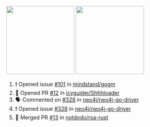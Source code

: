 <a href="https://github.com/notdodo"><img src="https://github-readme-stats.vercel.app/api?username=notdodo&count_private=true&theme=dark" height="180" /></a> <a href="https://github.com/notdodo"><img src="https://github-readme-stats.vercel.app/api/top-langs/?username=notdodo&langs_count=8&theme=dark&hide=tex,java,html,css&layout=compact" height="180" /></a>

<!--START_SECTION:activity-->
1. ❗️ Opened issue [#101](https://github.com/mindstand/gogm/issues/101) in [mindstand/gogm](https://github.com/mindstand/gogm)
2. 💪 Opened PR [#12](https://github.com/icyguider/Shhhloader/pull/12) in [icyguider/Shhhloader](https://github.com/icyguider/Shhhloader)
3. 🗣 Commented on [#328](https://github.com/neo4j/neo4j-go-driver/issues/328) in [neo4j/neo4j-go-driver](https://github.com/neo4j/neo4j-go-driver)
4. ❗️ Opened issue [#328](https://github.com/neo4j/neo4j-go-driver/issues/328) in [neo4j/neo4j-go-driver](https://github.com/neo4j/neo4j-go-driver)
5. 🎉 Merged PR [#13](https://github.com/notdodo/rsa-rust/pull/13) in [notdodo/rsa-rust](https://github.com/notdodo/rsa-rust)
<!--END_SECTION:activity-->
